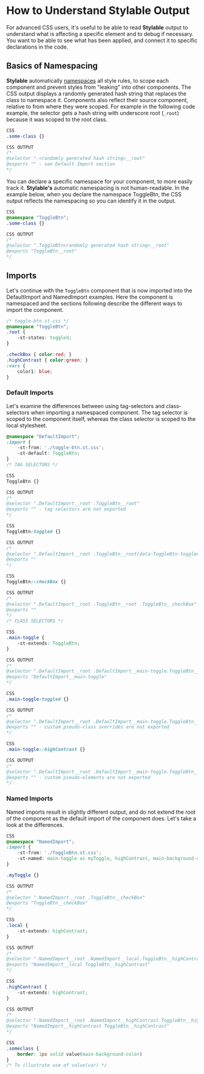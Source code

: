# How to Understand Stylable Output

For advanced CSS users, it's useful to be able to read **Stylable** output to understand what is affecting a specific element and to debug if necessary. You want to be able to see what has been applied, and connect it to specific declarations in the code.

## Basics of Namespacing

**Stylable** automatically [namespaces](../references/namespace.md) all style rules, to scope each component and prevent styles from "leaking" into other components. The CSS output displays a randomly generated hash string that replaces the class to namespace it. Components also reflect their source component, relative to from where they were scoped. For example in the following code example, the selector gets a hash string with underscore root (`_root`) because it was scoped to the root class.

```css
CSS
.some-class {}

CSS OUTPUT
/*
@selector ".<randomly generated hash string>__root"
@exports "" - see Default Import section
*/
```

You can declare a specific namespace for your component, to more easily track it. **Stylable's** automatic namespacing is not human-readable. In the example below, when you declare the namespace ToggleBtn, the CSS output reflects the namespacing so you can identify it in the output.

```css
CSS
@namespace "ToggleBtn";
.some-class {}

CSS OUTPUT
/*
@selector ".ToggleBtn<randomly generated hash string>__root"
@exports "ToggleBtn__root"
*/
```

## Imports

Let's continue with the `ToggleBtn` component that is now imported into the DefaultImport and NamedImport examples. Here the component is namespaced and the sections following describe the different ways to import the component.

```css
/* toggle-btn.st.css */
@namespace "ToggleBtn";
.root {
    -st-states: toggled;
}

.checkBox { color:red; }
.highContrast { color:green; }
:vars {
    color1: blue;
}
```

### Default Imports

Let's examine the differences between using tag-selectors and class-selectors when importing a namespaced component. The tag selector is scoped to the component itself, whereas the class selector is scoped to the local stylesheet.

```css
@namespace "DefaultImport";
:import {
    -st-from: './toggle-btn.st.css';
    -st-default: ToggleBtn;
}
/* TAG SELECTORS */

CSS 
ToggleBtn {}

CSS OUTPUT
/*
@selector ".DefaultImport__root .ToggleBtn__root"
@exports "" - tag selectors are not exported
*/

CSS 
ToggleBtn:toggled {}

CSS OUTPUT
/*
@selector ".DefaultImport__root .ToggleBtn__root[data-ToggleBtn-toggled]"
@exports ""
*/

CSS
ToggleBtn::checkBox {}

CSS OUTPUT
/*
@selector ".DefaultImport__root .ToggleBtn__root .ToggleBtn__checkBox"
@exports ""
*/
/* CLASS SELECTORS */

CSS
.main-toggle {
    -st-extends: ToggleBtn;
}

CSS OUTPUT
/*
@selector ".DefaultImport__root .DefaultImport__main-toggle.ToggleBtn__root"
@exports "DefaultImport__main-toggle"
*/

CSS
.main-toggle:toggled {}

CSS OUTPUT
/*
@selector ".DefaultImport__root .DefaultImport__main-toggle.ToggleBtn__root[data-ToggleBtn-toggled]"
@exports "" - custom pseudo-class overrides are not exported
*/

CSS
.main-toggle::highContrast {}

CSS OUTPUT
/*
@selector ".DefaultImport__root .DefaultImport__main-toggle.ToggleBtn__root  .ToggleBtn__highContrast"
@exports "" - custom pseudo-elements are not exported
*/
```

### Named Imports

Named imports result in slightly different output, and do not extend the root of the component as the default import of the component does. Let's take a look at the differences.

```css
CSS
@namespace "NamedImport";
:import {
    -st-from: './ToggleBtn.st.css';
    -st-named: main-toggle as myToggle, highContrast, main-background-color;
}

.myToggle {}

CSS OUTPUT
/*
@selector ".NamedImport__root .ToggleBtn__checkBox"
@exports "ToggleBtn__checkBox"
*/

CSS
.local {
    -st-extends: highContrast;
}

CSS OUTPUT
/*
@selector ".NamedImport__root .NamedImport__local.ToggleBtn__highContrast"
@exports "NamedImport__local ToggleBtn__highContrast"
*/

CSS
.highContrast {
    -st-extends: highContrast;
}

CSS OUTPUT
/*
@selector ".NamedImport__root .NamedImport__highContrast.ToggleBtn__highContrast"
@exports "NamedImport__highContrast ToggleBtn__highContrast"
*/

CSS
.someclass {
    border: 1px solid value(main-background-color)
}
/* To illustrate use of value(var) */
```
